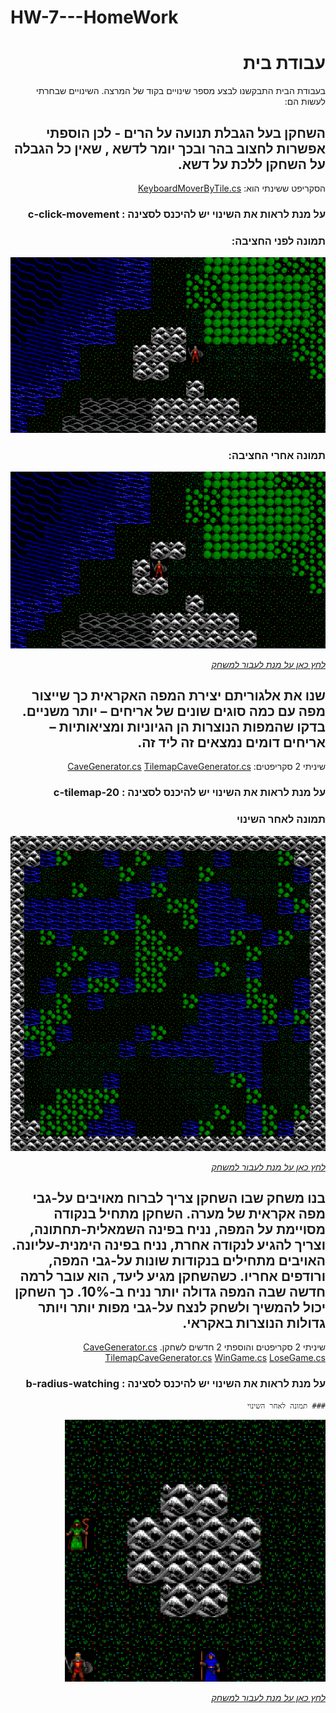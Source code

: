 # HW-7---HomeWork

<div dir="rtl" lang="he">

# עבודת בית
  בעבודת הבית התבקשנו לבצע מספר שינויים בקוד של המרצה.
  השינויים שבחרתי לעשות הם:
  

  
## השחקן בעל הגבלת תנועה על הרים - לכן הוספתי אפשרות לחצוב בהר ובכך יומר לדשא , שאין כל הגבלה על השחקן ללכת על דשא.
  

  
  הסקריפט ששינתי הוא:
  [KeyboardMoverByTile.cs](https://github.com/S-K-Game/HW-7---HomeWork/blob/main/Assets/Scripts/2-player/KeyboardMoverByTile.cs)
  
  ### על מנת לראות את השינוי יש להיכנס לסצינה : c-click-movement
  
  ### תמונה לפני החציבה:
  
  ![](https://github.com/S-K-Game/HW-7---HomeWork/blob/main/before1.PNG)
  
  ### תמונה אחרי החציבה:
  
  ![](https://github.com/S-K-Game/HW-7---HomeWork/blob/main/after1.PNG)
  
  
[*לחץ כאן על מנת לעבור למשחק*](https://sivan-koral.itch.io/quarrying-in-the-mountains)
  
  
  
  ## שנו את אלגוריתם יצירת המפה האקראית כך שייצור מפה עם כמה סוגים שונים של אריחים – יותר משניים. בדקו שהמפות הנוצרות הן הגיוניות ומציאותיות – אריחים דומים נמצאים זה ליד זה.
  
  שיניתי 2 סקריפטים:
  [CaveGenerator.cs](https://github.com/S-K-Game/HW-7---HomeWork/blob/main/Assets/Scripts/4-generation/CaveGenerator.cs)
  [TilemapCaveGenerator.cs](https://github.com/S-K-Game/HW-7---HomeWork/blob/main/Assets/Scripts/4-generation/TilemapCaveGenerator.cs)
  
  ### על מנת לראות את השינוי יש להיכנס לסצינה : c-tilemap-20
  
  ### תמונה לאחר השינוי
  ![](https://github.com/S-K-Game/HW-7---HomeWork/blob/main/newOrder.PNG)
  
  
[*לחץ כאן על מנת לעבור למשחק*](https://sivan-koral.itch.io/different-arrangement-for-tiles)
  
  
  ## בנו משחק שבו השחקן צריך לברוח  מאויבים על-גבי מפה אקראית של מערה. השחקן מתחיל בנקודה מסויימת על המפה, נניח בפינה השמאלית-תחתונה, וצריך להגיע לנקודה אחרת, נניח בפינה הימנית-עליונה. האויבים מתחילים בנקודות שונות על-גבי המפה, ורודפים אחריו. כשהשחקן מגיע ליעד, הוא עובר לרמה חדשה שבה המפה גדולה יותר נניח ב-10%. כך השחקן יכול להמשיך ולשחק לנצח על-גבי מפות יותר ויותר גדולות הנוצרות באקראי.
  
  
שיניתי 2 סקריפטים והוספתי 2 חדשים לשחקן.
  [CaveGenerator.cs](https://github.com/S-K-Game/HW-7-HomeWork-GameWithEnemy/blob/main/Assets/Scripts/4-generation/CaveGenerator.cs)
  [TilemapCaveGenerator.cs](https://github.com/S-K-Game/HW-7-HomeWork-GameWithEnemy/blob/main/Assets/Scripts/4-generation/TilemapCaveGenerator.cs)
   [WinGame.cs](https://github.com/S-K-Game/HW-7-HomeWork-GameWithEnemy/blob/main/Assets/WinGame.cs)
  [LoseGame.cs](https://github.com/S-K-Game/HW-7-HomeWork-GameWithEnemy/blob/main/Assets/LoseGame.cs)

  
  ### על מנת לראות את השינוי יש להיכנס לסצינה : b-radius-watching
  
    ### תמונה לאחר השינוי

![](https://github.com/S-K-Game/HW-7---HomeWork/blob/main/enemies.PNG)
  
  
[*לחץ כאן על מנת לעבור למשחק*](https://sivan-koral.itch.io/game-with-enemies) 




</div>
